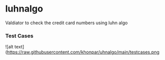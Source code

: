 # luhnalgo
Valdiator to check the credit card numbers using luhn algo


### Test Cases
![alt text](https://raw.githubusercontent.com/khonpar/uhnalgo/main/testcases.png